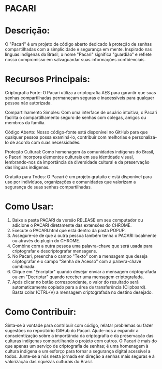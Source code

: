 # PACARI

# Descrição:
O "Pacari" é um projeto de código aberto dedicado à proteção de senhas compartilhadas com a simplicidade e segurança em mente. Inspirado nas línguas indígenas do Brasil, o nome "Pacari" significa "guardião" e reflete nosso compromisso em salvaguardar suas informações confidenciais.

# Recursos Principais:

Criptografia Forte: O Pacari utiliza a criptografia AES para garantir que suas senhas compartilhadas permaneçam seguras e inacessíveis para qualquer pessoa não autorizada.

Compartilhamento Simples: Com uma interface de usuário intuitiva, o Pacari facilita o compartilhamento seguro de senhas com colegas, amigos ou membros da família.

Código Aberto: Nosso código-fonte está disponível no GitHub para que qualquer pessoa possa examiná-lo, contribuir com melhorias e personalizá-lo de acordo com suas necessidades.

Proteção Cultural: Como homenagem às comunidades indígenas do Brasil, o Pacari incorpora elementos culturais em sua identidade visual, lembrando-nos da importância da diversidade cultural e da preservação das línguas indígenas.

Gratuito para Todos: O Pacari é um projeto gratuito e está disponível para uso por indivíduos, organizações e comunidades que valorizam a segurança de suas senhas compartilhadas.

# Como Usar:
1. Baixe a pasta PACARI da versão RELEASE em seu computador ou adicione o PACARI diretamente das extensões do CHROME.
2. Execute o PACARI.html que está dentro da pasta POPUP.
3. Assegure-se de que a outra pessoa também tenha o PACARI localmente ou através do plugin do CHROME.
4. Combine com a outra pessoa uma palavra-chave que será usada para criptografar e descriptografar mensagens.
5. No Pacari, preencha o campo "Texto" com a mensagem que deseja criptografar e o campo "Senha de Acesso" com a palavra-chave combinada.
6. Clique em "Encriptar" quando desejar enviar a mensagem criptografada ou em "Decriptar" quando receber uma mensagem criptografada.
7. Após clicar no botão correspondente, o valor do resultado será automaticamente copiado para a área de transferência (Clipboard). Basta colar (CTRL+V) a mensagem criptografada no destino desejado.

# Como Contribuir:

Sinta-se à vontade para contribuir com código, relatar problemas ou fazer sugestões no repositório GitHub do Pacari.
Ajude-nos a expandir a conscientização sobre a importância da criptografia e da preservação das culturas indígenas compartilhando o projeto com outros.
O Pacari é mais do que apenas um serviço de criptografia de senhas; é uma homenagem à cultura indígena e um esforço para tornar a segurança digital acessível a todos. Junte-se a nós nesta jornada em direção a senhas mais seguras e à valorização das riquezas culturais do Brasil.

